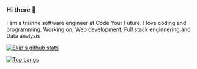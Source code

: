 ### Hi there 👋

I am a trainne software engineer at Code Your Future. I love coding and programming.
Working on; 
Web development,
Full stack enginnering,and
Data analysis


[![Ekip's github stats](https://github-readme-stats.vercel.app/api?username=istanbulbekle&show_icons=true)](https://github.com/istanbulbekle/github-readme-stats)

[![Top Langs](https://github-readme-stats.vercel.app/api/top-langs/?username=istanbulbekle)](https://github.com/istanbulbekle/github-readme-stats)

